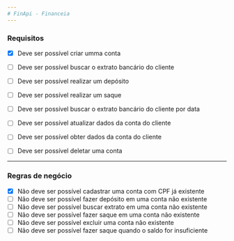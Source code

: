 ```yaml
---
# FinApi - Financeia
---
```


### Requisitos

* [x] Deve ser possível criar umma conta
* [ ] Deve ser possível buscar o extrato bancário do cliente
* [ ] Deve ser possível realizar um depósito
* [ ] Deve ser possível realizar um saque
* [ ] Deve ser possível buscar o extrato bancário do cliente por data
* [ ] Deve ser possível atualizar dados da conta do cliente
* [ ] Deve ser possível obter dados da conta do cliente
* [ ] Deve ser possível deletar uma conta


------

### Regras de negócio

* [x] Não deve ser possível cadastrar uma conta com CPF já existente
* [ ] Não deve ser possível fazer depósito em uma conta não existente
* [ ] Não deve ser possível buscar extrato em uma conta não existente
* [ ] Não deve ser possível fazer saque em uma conta não existente
* [ ] Não deve ser possível excluir uma conta não existente
* [ ] Não deve ser possível fazer saque quando o saldo for insuficiente
